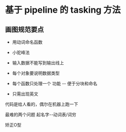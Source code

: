 # 基于 pipeline 的 tasking 方法

## 画图规范要点

* 用动词命名函数

* 小驼峰法

* 输入数据不能写到输出线上

* 每个对象要说明数据类型

* 每个函数只处理一个 功能 -- 便于分块和命名

* 只需出现英文



代码是给人看的，偶尔在机器上跑一下

最难的两个问题
   起名字--动词表/词穷
   
   
矫正O型